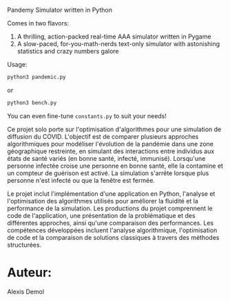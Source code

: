 Pandemy Simulator written in Python

Comes in two flavors:

1. A thrilling, action-packed real-time AAA simulator written in Pygame
2. A slow-paced, for-you-math-nerds text-only simulator with astonishing statistics and crazy numbers galore

Usage:

```bash
python3 pandemic.py
```
or
```bash
python3 bench.py
```

You can even fine-tune `constants.py` to suit your needs!


Ce projet solo porte sur l'optimisation d'algorithmes pour une simulation de diffusion du COVID. L'objectif est de comparer plusieurs approches algorithmiques pour modéliser l'évolution de la pandémie dans une zone géographique restreinte, en simulant des interactions entre individus aux états de santé variés (en bonne santé, infecté, immunisé). Lorsqu'une personne infectée croise une personne en bonne santé, elle la contamine et un compteur de guérison est activé. La simulation s'arrête lorsque plus personne n'est infecté ou que la fenêtre est fermée.

Le projet inclut l'implémentation d'une application en Python, l'analyse et l'optimisation des algorithmes utilisés pour améliorer la fluidité et la performance de la simulation. Les productions du projet comprennent le code de l'application, une présentation de la problématique et des différentes approches, ainsi qu'une comparaison des performances. Les compétences développées incluent l'analyse algorithmique, l'optimisation de code et la comparaison de solutions classiques à travers des méthodes structurées.



# Auteur:

Alexis Demol 
